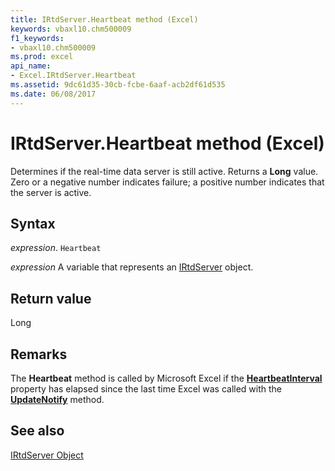 ```yaml
---
title: IRtdServer.Heartbeat method (Excel)
keywords: vbaxl10.chm500009
f1_keywords:
- vbaxl10.chm500009
ms.prod: excel
api_name:
- Excel.IRtdServer.Heartbeat
ms.assetid: 9dc61d35-30cb-fcbe-6aaf-acb2df61d535
ms.date: 06/08/2017
---
```



# IRtdServer.Heartbeat method (Excel)

Determines if the real-time data server is still active. Returns a  **Long** value. Zero or a negative number indicates failure; a positive number indicates that the server is active.


## Syntax

 _expression_. `Heartbeat`

 _expression_ A variable that represents an [IRtdServer](Excel.IRtdServer.md) object.


## Return value

Long


## Remarks

The  **Heartbeat** method is called by Microsoft Excel if the **[HeartbeatInterval](Excel.IRTDUpdateEvent.HeartbeatInterval.md)** property has elapsed since the last time Excel was called with the **[UpdateNotify](Excel.IRTDUpdateEvent.UpdateNotify.md)** method.


## See also


[IRtdServer Object](Excel.IRtdServer.md)

